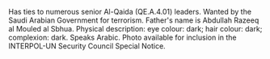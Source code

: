  Has ties to numerous senior Al-Qaida (QE.A.4.01) leaders. Wanted by the Saudi
Arabian Government for terrorism. Father's name is Abdullah Razeeq al Mouled al 
Sbhua. Physical description: eye colour: dark; hair colour: dark; complexion: 
dark. Speaks Arabic. Photo available for inclusion in the INTERPOL-UN Security 
Council Special Notice. 
